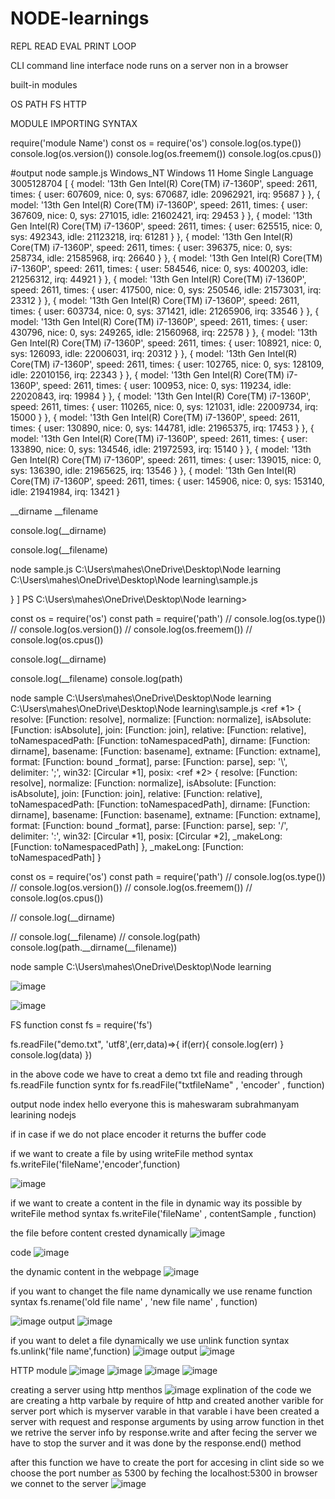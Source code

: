 # NODE-learnings



REPL 
READ 
EVAL
PRINT
LOOP

CLI 
command line interface 
node runs on a server non in a browser

built-in modules 

OS
PATH
FS
HTTP

MODULE IMPORTING SYNTAX 

require('module Name')
const os = require('os')
console.log(os.type())
console.log(os.version())
console.log(os.freemem())
console.log(os.cpus())

#output 
node sample.js
Windows_NT
Windows 11 Home Single Language
3005128704
[
  {
    model: '13th Gen Intel(R) Core(TM) i7-1360P',
    speed: 2611,
    times: { user: 607609, nice: 0, sys: 670687, idle: 20962921, irq: 95687 }
  },
  {
    model: '13th Gen Intel(R) Core(TM) i7-1360P',
    speed: 2611,
    times: { user: 367609, nice: 0, sys: 271015, idle: 21602421, irq: 29453 }
  },
  {
    model: '13th Gen Intel(R) Core(TM) i7-1360P',
    speed: 2611,
    times: { user: 625515, nice: 0, sys: 492343, idle: 21123218, irq: 61281 }
  },
  {
    model: '13th Gen Intel(R) Core(TM) i7-1360P',
    speed: 2611,
    times: { user: 396375, nice: 0, sys: 258734, idle: 21585968, irq: 26640 }
  },
  {
    model: '13th Gen Intel(R) Core(TM) i7-1360P',
    speed: 2611,
    times: { user: 584546, nice: 0, sys: 400203, idle: 21256312, irq: 44921 }
  },
  {
    model: '13th Gen Intel(R) Core(TM) i7-1360P',
    speed: 2611,
    times: { user: 417500, nice: 0, sys: 250546, idle: 21573031, irq: 23312 }
  },
  {
    model: '13th Gen Intel(R) Core(TM) i7-1360P',
    speed: 2611,
    times: { user: 603734, nice: 0, sys: 371421, idle: 21265906, irq: 33546 }
  },
  {
    model: '13th Gen Intel(R) Core(TM) i7-1360P',
    speed: 2611,
    times: { user: 430796, nice: 0, sys: 249265, idle: 21560968, irq: 22578 }
  },
  {
    model: '13th Gen Intel(R) Core(TM) i7-1360P',
    speed: 2611,
    times: { user: 108921, nice: 0, sys: 126093, idle: 22006031, irq: 20312 }
  },
  {
    model: '13th Gen Intel(R) Core(TM) i7-1360P',
    speed: 2611,
    times: { user: 102765, nice: 0, sys: 128109, idle: 22010156, irq: 22343 }
  },
  {
    model: '13th Gen Intel(R) Core(TM) i7-1360P',
    speed: 2611,
    times: { user: 100953, nice: 0, sys: 119234, idle: 22020843, irq: 19984 }
  },
  {
    model: '13th Gen Intel(R) Core(TM) i7-1360P',
    speed: 2611,
    times: { user: 110265, nice: 0, sys: 121031, idle: 22009734, irq: 15000 }
  },
  {
    model: '13th Gen Intel(R) Core(TM) i7-1360P',
    speed: 2611,
    times: { user: 130890, nice: 0, sys: 144781, idle: 21965375, irq: 17453 }
  },
  {
    model: '13th Gen Intel(R) Core(TM) i7-1360P',
    speed: 2611,
    times: { user: 133890, nice: 0, sys: 134546, idle: 21972593, irq: 15140 }
  },
  {
    model: '13th Gen Intel(R) Core(TM) i7-1360P',
    speed: 2611,
    times: { user: 139015, nice: 0, sys: 136390, idle: 21965625, irq: 13546 }
  },
  {
    model: '13th Gen Intel(R) Core(TM) i7-1360P',
    speed: 2611,
    times: { user: 145906, nice: 0, sys: 153140, idle: 21941984, irq: 13421 }




__dirname 
__filename


console.log(__dirname)

console.log(__filename)

node sample.js
C:\Users\mahes\OneDrive\Desktop\Node learning
C:\Users\mahes\OneDrive\Desktop\Node learning\sample.js

  }
]
PS C:\Users\mahes\OneDrive\Desktop\Node learning>


const os = require('os')
const path = require('path')
// console.log(os.type())
// console.log(os.version())
// console.log(os.freemem())
// console.log(os.cpus())

console.log(__dirname)

console.log(__filename)
console.log(path)


node sample
C:\Users\mahes\OneDrive\Desktop\Node learning
C:\Users\mahes\OneDrive\Desktop\Node learning\sample.js
<ref *1> {
  resolve: [Function: resolve],
  normalize: [Function: normalize],
  isAbsolute: [Function: isAbsolute],
  join: [Function: join],
  relative: [Function: relative],
  toNamespacedPath: [Function: toNamespacedPath],
  dirname: [Function: dirname],
  basename: [Function: basename],
  extname: [Function: extname],
  format: [Function: bound _format],
  parse: [Function: parse],
  sep: '\\',
  delimiter: ';',
  win32: [Circular *1],
  posix: <ref *2> {
    resolve: [Function: resolve],
    normalize: [Function: normalize],
    isAbsolute: [Function: isAbsolute],
    join: [Function: join],
    relative: [Function: relative],
    toNamespacedPath: [Function: toNamespacedPath],
    dirname: [Function: dirname],
    basename: [Function: basename],
    extname: [Function: extname],
    format: [Function: bound _format],
    parse: [Function: parse],
    sep: '/',
    delimiter: ':',
    win32: [Circular *1],
    posix: [Circular *2],
    _makeLong: [Function: toNamespacedPath]
  },
  _makeLong: [Function: toNamespacedPath]
}


const os = require('os')
const path = require('path')
// console.log(os.type())
// console.log(os.version())
// console.log(os.freemem())
// console.log(os.cpus())

// console.log(__dirname)

// console.log(__filename)
// console.log(path)
console.log(path.__dirname(__filename))

node sample
C:\Users\mahes\OneDrive\Desktop\Node learning

![image](https://github.com/user-attachments/assets/10eccaec-9da7-4ef8-8271-d175513c8c4f)

![image](https://github.com/user-attachments/assets/f8f9a380-eb7f-464e-b5b6-8c645076c6db)

FS function 
const fs = require('fs')

fs.readFile("demo.txt", 'utf8',(err,data)=>{
    if(err){
        console.log(err)
    }
    console.log(data)
})

in the above code we have to creat a demo txt file and reading through fs.readFile function 
syntx for fs.readFile("txtfileName" , 'encoder' , function)

output 
 node index
hello everyone this is maheswaram subrahmanyam learining nodejs


if in case if we do not place encoder it returns the buffer code 


if we want  to create a file by using writeFile method 
syntax 
fs.writeFile('fileName','encoder',function)

![image](https://github.com/user-attachments/assets/0bef0778-a2e5-4b11-99ec-696042c58720)



if we want to create a content in the file in dynamic way its possible by writeFile method 
syntax 
fs.writeFile('fileName' , contentSample , function)

the file before content crested dynamically 
![image](https://github.com/user-attachments/assets/6c40e42d-7393-4c28-889b-a4e6990ec095)

code 
![image](https://github.com/user-attachments/assets/7cdb815c-27e8-43d3-a64b-59474db05dec)

the dynamic content in the webpage 
![image](https://github.com/user-attachments/assets/3daa065c-ad9b-452f-bd6d-e3a4e609c3ea)


if you want to changet the file name dynamically we use rename function
syntax 
fs.rename('old file name' , 'new file name' , function)

![image](https://github.com/user-attachments/assets/3c728c09-345d-4e2d-8219-d421d70ce91f)
output
![image](https://github.com/user-attachments/assets/9a68dc6e-6af9-4a2f-9673-fe6286b9a5af)


if you want to delet a file dynamically we use unlink function
syntax 
fs.unlink('file name',function)
![image](https://github.com/user-attachments/assets/fbc81898-dfa6-4075-84c8-6aff1d9e9c28)
output 
![image](https://github.com/user-attachments/assets/484680c5-4c92-4845-b351-fe997383b681)




HTTP module 
![image](https://github.com/user-attachments/assets/fd3570ac-eff3-4bda-91e6-07180db85b31)
![image](https://github.com/user-attachments/assets/fda4b3a1-7c2d-432b-bee8-c8f8282b6ebc)
![image](https://github.com/user-attachments/assets/f0820f37-d837-4366-aebe-9cb2ba38486a)
![image](https://github.com/user-attachments/assets/d64c7d08-87f3-43d8-b1fc-1e4b3a27a3f5)

creating a server using http menthos
![image](https://github.com/user-attachments/assets/0f6abe6e-f02e-41c7-b90c-759fa016358a)
explination of the code 
we are creating a http varbale by require of http
and created another varible for server port which is myserver varable in that varable i have been created a server with request and response arguments by using arrow function in thet we retrive the server info by response.write and after fecing the server we have to stop the surver and it was done by the response.end() method

after this function we have to create the port for accesing in clint side 
so we choose the port number as 5300 
by feching the localhost:5300 in browser we connet to the server 
![image](https://github.com/user-attachments/assets/1796256a-358e-4efe-a43a-8f7989283c39)




